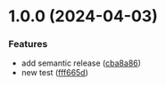 # 1.0.0 (2024-04-03)


### Features

* add semantic release ([cba8a86](https://github.com/janstfr/testing-semantic/commit/cba8a86224849b18f4c0970ef5fd3cdba337f329))
* new test ([fff665d](https://github.com/janstfr/testing-semantic/commit/fff665dec2e8c0bf76fdadb6f2e9eed89995a129))
